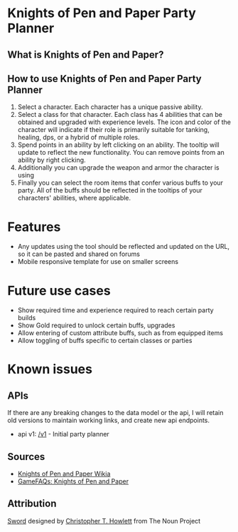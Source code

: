 Knights of Pen and Paper Party Planner
==================

What is Knights of Pen and Paper?
------------------------------------------------

How to use Knights of Pen and Paper Party Planner
-----------------------------
1. Select a character. Each character has a unique passive ability.
2. Select a class for that character.  Each class has 4 abilities that can be obtained and upgraded with experience levels. The icon and color of the character will indicate if their role is primarily suitable for tanking, healing, dps, or a hybrid of multiple roles.
3. Spend points in an ability by left clicking on an ability.  The tooltip will update to reflect the new functionality.  You can remove points from an ability by right clicking.
4. Additionally you can upgrade the weapon and armor the character is using
5. Finally you can select the room items that confer various buffs to your party.  All of the buffs should be reflected in the tooltips of your characters' abilities, where applicable.

Features
========
* Any updates using the tool should be reflected and updated on the URL, so it can be pasted and shared on forums
* Mobile responsive template for use on smaller screens

Future use cases
================
* Show required time and experience required to reach certain party builds
* Show Gold required to unlock certain buffs, upgrades
* Allow entering of custom attribute buffs, such as from equipped items
* Allow toggling of buffs specific to certain classes or parties

Known issues
============

APIs
---------
If there are any breaking changes to the data model or the api, I will retain old versions to maintain working links, and create new api endpoints.

* api v1: [/v1](./v1) - Initial party planner

Sources
-------
* [Knights of Pen and Paper Wikia](http://knightsofpenandpaper.wikia.com/wiki/Knights_of_Pen_%26_Paper_Wiki)
* [GameFAQs: Knights of Pen and Paper](http://www.gamefaqs.com/boards/688762-knights-of-pen-and-paper)

Attribution
-----------
<a href="http://thenounproject.com/noun/sword/#icon-No1161" target="_blank">Sword</a> designed by <a href="http://thenounproject.com/mimosa.cb" target="_blank">Christopher T. Howlett</a> from The Noun Project